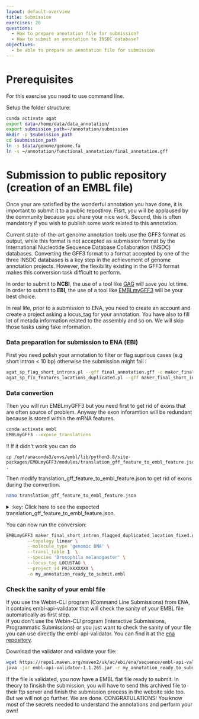 ```yaml
---
layout: default-overview
title: Submission
exercises: 20
questions:
  - How to prepare annotation file for submission?
  - How to submit an annotation to INSDC database?
objectives:
  - be able to prepare an annotation file for submission
---
```


# Prerequisites
For this exercise you need to use command line.

Setup the folder structure:

```bash
conda activate agat
export data=/home/data/data_annotation/
export submission_path=~/annotation/submission
mkdir -p $submission_path
cd $submission_path
ln -s $data/genome/genome.fa
ln -s ~/annotation/functional_annotation/final_annotation.gff

```

# Submission to public repository (creation of an EMBL file)

Once your are satisfied by the wonderful annotation you have done, it is important to submit it to a public repostiroy. Fisrt, you will be applaused by the community because you share your nice work. Second, this is often mandatory if you wish to publish some work related to this annotation.

Current state-of-the-art genome annotation tools use the GFF3 format as output, while this format is not accepted as submission format by the International Nucleotide Sequence Database Collaboration (INSDC) databases. Converting the GFF3 format to a format accepted by one of the three INSDC databases is a key step in the achievement of genome annotation projects. However, the flexibility existing in the GFF3 format makes this conversion task difficult to perform.

In order to submit to **NCBI**, the use of a tool like [GAG](https://genomeannotation.github.io/GAG/) will save you lot time.  
In order to submit to **EBI**, the use of a tool like [EMBLmyGFF3](https://github.com/NBISweden/EMBLmyGFF3) will be your best choice.

In real life, prior to a submission to ENA, you need to create an account and create a project asking a locus_tag for your annotation. You have also to fill lot of metada information related to the assembly and so on. We will skip those tasks using fake information.

### Data preparation for submission to ENA (EBI)

First you need polish your annotation to filter or flag suprious cases (e.g short intron < 10 bp) otherwise the submission might fail :

```bash
agat_sp_flag_short_introns.pl --gff final_annotation.gff -o maker_final_short_intron_flagged.gff
agat_sp_fix_features_locations_duplicated.pl --gff maker_final_short_intron_flagged.gff -o maker_final_short_intron_flagged_duplicated_location_fixed.gff
```

### Data convertion

Then you will run EMBLmyGFF3 but you need first to get rid of exons that are often source of problem. Anyway the exon inforamtion will be redundant because is stored within the mRNA features.

```bash
conda activate embl
EMBLmyGFF3 --expose_translations
```
:bangbang: If it didn't work you can do
```
cp /opt/anaconda3/envs/embl/lib/python3.8/site-packages/EMBLmyGFF3/modules/translation_gff_feature_to_embl_feature.json .
```
Then modify translation_gff_feature_to_embl_feature.json to get rid of exons during the convertion.

```bash
nano translation_gff_feature_to_embl_feature.json
```
<details>
<summary>:key: Click here to see the expected translation_gff_feature_to_embl_feature.json.</summary>
  ...  
 "exon": {<br>   
   "remove": true   
 }  
  ...   
</details>   


You can now run the conversion:

```bash
EMBLmyGFF3 maker_final_short_intron_flagged_duplicated_location_fixed.gff genome.fa -o my_annotation_ready_to_submit.embl \
        --topology linear \
        --molecule_type 'genomic DNA' \
        --transl_table 1  \
        --species 'Drosophila melanogaster' \
        --locus_tag LOCUSTAG \
        --project_id PRJXXXXXXX \
        -o my_annotation_ready_to_submit.embl
```

### Check the sanity of your embl file

If you use the Webin-CLI program (Command Line Submissions) from ENA, it contains embl-api-validator that will check the sanity of your EMBL file automatically as first step.  
If you don't use the Webin-CLI program (Interactive Submissions, Programmatic Submissions) or you just want to check the sanity of your file you can use directly the embl-api-validator. You can find it at the [ena repository](https://github.com/enasequence/sequencetools).  

Download the validator and validate your file:

```bash
wget https://repo1.maven.org/maven2/uk/ac/ebi/ena/sequence/embl-api-validator/1.1.265/embl-api-validator-1.1.265.jar
java -jar embl-api-validator-1.1.265.jar -r my_annotation_ready_to_submit.embl
```


If the file is validated, you now have a EMBL flat file ready to submit. In theory to finsish the submission, you will have to send this archived file to their ftp server and finish the submission process in the website side too.
But we will not go further. We are done. CONGRATULATIONS! You know most of the secrets needed to understand the annotations and perform your own!  
